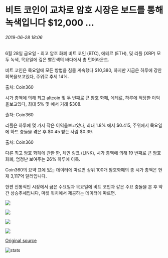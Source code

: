 # 비트 코인이 교차로 암호 시장은 보드를 통해 녹색입니다 $12,000 ...

###### 2019-06-28 18:06

6월 28일 금요일 - 최고 암호 화폐 비트 코인 (BTC), 에테르 (ETH), 및 리플 (XRP) 모두 녹색, 목요일에 깊은 빨간색의 바다에서 총 턴어라운드.

비트 코인은 목요일에 모든 방법을 침몰 계속했다 $10,380, 하지만 지금은 하루에 강한 회복을보고있다, 주위로 추세 14%.

출처: Coin360

시가 총액에 의해 최고 altcoin 및 두 번째로 큰 암호 화폐, 에테르, 하루에 적당한 이익을보고있다, 최대 5% 및 에서 거래 $308.

출처: Coin360

리플은 하루에 몇 가지 작은 이익을보고있다, 최대 1.8% 에서 $0.415, 주위에서 목요일에 하드 충돌을 겪은 후 $0.45 받는 사람 $0.39.

출처: Coin360

다른 최고 암호 화폐에 관한 한, 체인 링크 (LINK), 시가 총액에 의해 19 번째로 큰 암호 화폐, 엄청난 보여주는 26% 하루에 이득.

Coin360의 요약 표에 있는 데이터에 따르면 상위 100개 암호화폐의 총 시가 총액은 현재 3,117억 달러입니다.

한편 전통적인 시장에서 금은 수요일과 목요일에 비트 코인과 같은 주요 충돌을 본 후 약간 상승추세입니다, 마켓 워치에서 제공하는 데이터에 따르면.

![](https://s3.cointelegraph.com/storage/uploads/view/098aef7609b1ee7a0945452ccfa20c57.png)

![](https://s3.cointelegraph.com/storage/uploads/view/0660c759d6ea4f831aaa216b0d44bdea.png)

![](https://s3.cointelegraph.com/storage/uploads/view/a16c886752be4968d605f45c49c265f7.png)

![](https://s3.cointelegraph.com/storage/uploads/view/aab04a8b56881803982cb2180da68270.png)

[Original source](https://cointelegraph.com/news/crypto-markets-are-green-across-the-board-as-bitcoin-crosses-12-000)

![stats](https://c.statcounter.com/11760860/0/a89fa40b/1/ "stats")